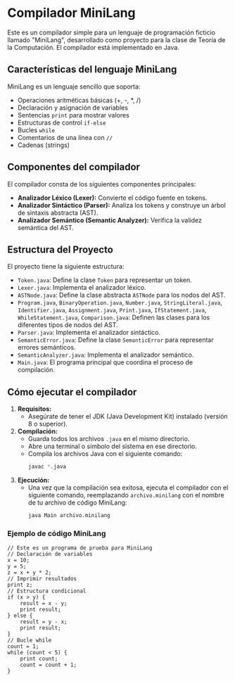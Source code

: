 # Compilador MiniLang

Este es un compilador simple para un lenguaje de programación ficticio llamado "MiniLang", desarrollado como proyecto para la clase de Teoría de la Computación. El compilador está implementado en Java.

## Características del lenguaje MiniLang

MiniLang es un lenguaje sencillo que soporta:

* Operaciones aritméticas básicas (+, -, \*, /)
* Declaración y asignación de variables
* Sentencias `print` para mostrar valores
* Estructuras de control `if-else`
* Bucles `while`
* Comentarios de una línea con `//`
* Cadenas (strings)

## Componentes del compilador

El compilador consta de los siguientes componentes principales:

* **Analizador Léxico (Lexer):** Convierte el código fuente en tokens.
* **Analizador Sintáctico (Parser):** Analiza los tokens y construye un árbol de sintaxis abstracta (AST).
* **Analizador Semántico (Semantic Analyzer):** Verifica la validez semántica del AST.

## Estructura del Proyecto

El proyecto tiene la siguiente estructura:

* `Token.java`: Define la clase `Token` para representar un token.
* `Lexer.java`: Implementa el analizador léxico.
* `ASTNode.java`: Define la clase abstracta `ASTNode` para los nodos del AST.
* `Program.java`, `BinaryOperation.java`, `Number.java`, `StringLiteral.java`, `Identifier.java`, `Assignment.java`, `Print.java`, `IfStatement.java`, `WhileStatement.java`, `Comparison.java`: Definen las clases para los diferentes tipos de nodos del AST.
* `Parser.java`: Implementa el analizador sintáctico.
* `SemanticError.java`: Define la clase `SemanticError` para representar errores semánticos.
* `SemanticAnalyzer.java`: Implementa el analizador semántico.
* `Main.java`: El programa principal que coordina el proceso de compilación.

## Cómo ejecutar el compilador

1.  **Requisitos:**
    * Asegúrate de tener el JDK (Java Development Kit) instalado (versión 8 o superior).
2.  **Compilación:**
    * Guarda todos los archivos `.java` en el mismo directorio.
    * Abre una terminal o símbolo del sistema en ese directorio.
    * Compila los archivos Java con el siguiente comando:
        ```bash
        javac *.java
        ```
3.  **Ejecución:**
    * Una vez que la compilación sea exitosa, ejecuta el compilador con el siguiente comando, reemplazando `archivo.minilang` con el nombre de tu archivo de código MiniLang:
        ```bash
        java Main archivo.minilang
        ```

### Ejemplo de código MiniLang

```minilang
// Este es un programa de prueba para MiniLang
// Declaración de variables
x = 10;
y = 5;
z = x + y * 2;
// Imprimir resultados
print z;
// Estructura condicional
if (x > y) {
    result = x - y;
    print result;
} else {
    result = y - x;
    print result;
}
// Bucle while
count = 1;
while (count < 5) {
    print count;
    count = count + 1;
}

